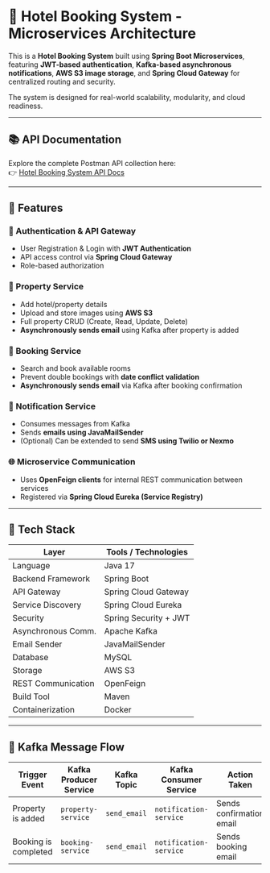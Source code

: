 # 🏨 Hotel Booking System - Microservices Architecture

This is a **Hotel Booking System** built using **Spring Boot Microservices**, featuring **JWT-based authentication**, **Kafka-based asynchronous notifications**, **AWS S3 image storage**, and **Spring Cloud Gateway** for centralized routing and security.

The system is designed for real-world scalability, modularity, and cloud readiness.

---

## 📚 API Documentation

Explore the complete Postman API collection here:  
👉 [Hotel Booking System API Docs](https://documenter.getpostman.com/view/33677881/2sB34kDeEU)

---

## 📌 Features

### 🔐 Authentication & API Gateway
- User Registration & Login with **JWT Authentication**
- API access control via **Spring Cloud Gateway**
- Role-based authorization

### 🏢 Property Service
- Add hotel/property details
- Upload and store images using **AWS S3**
- Full property CRUD (Create, Read, Update, Delete)
- **Asynchronously sends email** using Kafka after property is added

### 📅 Booking Service
- Search and book available rooms
- Prevent double bookings with **date conflict validation**
- **Asynchronously sends email** via Kafka after booking confirmation

### 📣 Notification Service
- Consumes messages from Kafka
- Sends **emails using JavaMailSender**
- (Optional) Can be extended to send **SMS using Twilio or Nexmo**

### 🌐 Microservice Communication
- Uses **OpenFeign clients** for internal REST communication between services
- Registered via **Spring Cloud Eureka (Service Registry)**

---

## 🧱 Tech Stack

| Layer              | Tools / Technologies                                 |
|--------------------|------------------------------------------------------|
| Language           | Java 17                                              |
| Backend Framework  | Spring Boot                                          |
| API Gateway        | Spring Cloud Gateway                                 |
| Service Discovery  | Spring Cloud Eureka                                  |
| Security           | Spring Security + JWT                                |
| Asynchronous Comm. | Apache Kafka                                         |
| Email Sender       | JavaMailSender                                       |
| Database           | MySQL                                                |
| Storage            | AWS S3                                               |
| REST Communication | OpenFeign                                            |
| Build Tool         | Maven                                                |
| Containerization   | Docker                                               |

---

## 🧭 Kafka Message Flow

| Trigger Event         | Kafka Producer Service | Kafka Topic   | Kafka Consumer Service | Action Taken              |
|-----------------------|------------------------|----------------|-------------------------|---------------------------|
| Property is added     | `property-service`      | `send_email`   | `notification-service`  | Sends confirmation email |
| Booking is completed  | `booking-service`       | `send_email`   | `notification-service`  | Sends booking email      |
